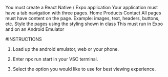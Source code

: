 You must create a React Native / Expo application
Your application must have a tab navigation with three pages. 
Home
Products
Contact
All pages must have content on the page. Example: images, text, headers, buttons, etc.
Style the pages using the styling shown in class
This must run in Expo and on an Android Emulator

#INSTRUCTIONS 

1. Load up the android emulator, web or your phone. 

2. Enter npx run start in your VSC terminal.

3. Select the option you would like to use for best viewing experience. 

